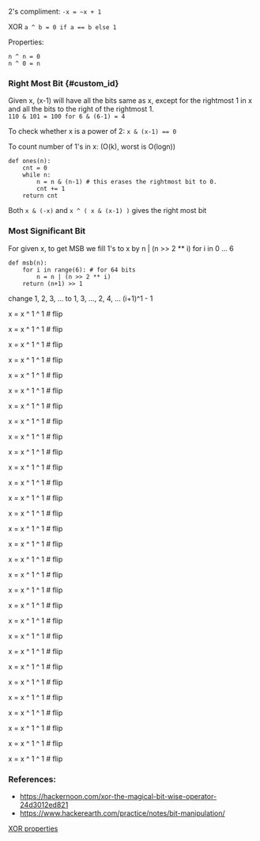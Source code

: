 
2's compliment:
```-x = ~x + 1```

XOR
```a ^ b = 0 if a == b else 1 ```

Properties:  
```
n ^ n = 0
n ^ 0 = n
```

### Right Most Bit {#custom_id}
Given x, (x-1) will have all the bits same as x, except for the rightmost 1 in x 
and all the bits to the right of the rightmost 1.  
```110 & 101 = 100 for 6 & (6-1) = 4```

To check whether x is a power of 2:
```x & (x-1) == 0```

To count number of 1's in x: (O(k), worst is O(logn))
```
def ones(n):
    cnt = 0
    while n:
        n = n & (n-1) # this erases the rightmost bit to 0.
        cnt += 1
    return cnt
```
Both ```x & (-x)``` and ```x ^ ( x & (x-1) )``` gives the right most bit

### Most Significant Bit
For given x, to get MSB we fill 1's to x by n | (n >> 2 ** i) for i in 0 ... 6
```
def msb(n):
    for i in range(6): # for 64 bits
        n = n | (n >> 2 ** i)
    return (n+1) >> 1
```

change 1, 2, 3, ... to 1, 3, ..., 2, 4, ...
(i+1)^1 - 1


x = x ^ 1 ^ 1  # flip

x = x ^ 1 ^ 1  # flip

x = x ^ 1 ^ 1  # flip

x = x ^ 1 ^ 1  # flip

x = x ^ 1 ^ 1  # flip

x = x ^ 1 ^ 1  # flip

x = x ^ 1 ^ 1  # flip

x = x ^ 1 ^ 1  # flip

x = x ^ 1 ^ 1  # flip

x = x ^ 1 ^ 1  # flip

x = x ^ 1 ^ 1  # flip

x = x ^ 1 ^ 1  # flip

x = x ^ 1 ^ 1  # flip

x = x ^ 1 ^ 1  # flip

x = x ^ 1 ^ 1  # flip

x = x ^ 1 ^ 1  # flip

x = x ^ 1 ^ 1  # flip

x = x ^ 1 ^ 1  # flip

x = x ^ 1 ^ 1  # flip

x = x ^ 1 ^ 1  # flip

x = x ^ 1 ^ 1  # flip

x = x ^ 1 ^ 1  # flip

x = x ^ 1 ^ 1  # flip

x = x ^ 1 ^ 1  # flip

x = x ^ 1 ^ 1  # flip

x = x ^ 1 ^ 1  # flip

x = x ^ 1 ^ 1  # flip

x = x ^ 1 ^ 1  # flip

x = x ^ 1 ^ 1  # flip

x = x ^ 1 ^ 1  # flip


### References:
- https://hackernoon.com/xor-the-magical-bit-wise-operator-24d3012ed821
- https://www.hackerearth.com/practice/notes/bit-manipulation/

[XOR properties](#custom_id)

